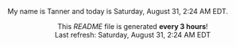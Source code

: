 My name is Tanner and today is Saturday, August 31, 2:24 AM EDT.

<p align="center">This <i>README</i> file is generated <b>every 3 hours</b>!</br>Last refresh: Saturday, August 31, 2:24 AM EDT<br /></p>

